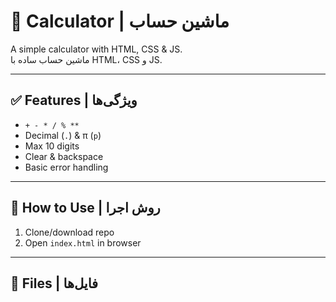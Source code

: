 # 🧮 Calculator | ماشین حساب

A simple calculator with HTML, CSS & JS.  
ماشین‌ حساب ساده با HTML، CSS و JS.

---

## ✅ Features | ویژگی‌ها

- `+ - * / % **`
- Decimal (`.`) & π (`p`)
- Max 10 digits
- Clear & backspace
- Basic error handling

---

## 🚀 How to Use | روش اجرا

1. Clone/download repo  
2. Open `index.html` in browser

---

## 📁 Files | فایل‌ها

